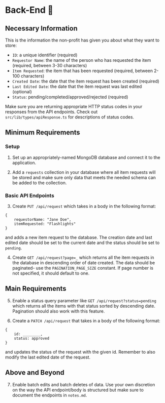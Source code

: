 # Back-End 🍑

## Necessary Information

This is the information the non-profit has given you about what they want to store:

- `ID`: a unique identifier (required)
- `Requestor Name`: the name of the person who has requested the item (required, between 3-30 characters)
- `Item Requested`: the item that has been requested (required, between 2-100 characters)
- `Created Date`: the date that the item request has been created (required)
- `Last Edited Date`: the date that the item request was last edited (optional)
- `Status`: pending/completed/approved/rejected (required)

Make sure you are returning appropriate HTTP status codes in your responses from the API endpoints. Check out `src/lib/types/apiResponse.ts` for descriptions of status codes.

## Minimum Requirements

### Setup

1. Set up an appropriately-named MongoDB database and connect it to the application.

2. Add a `requests` collection in your database where all item requests will be stored and make sure only data that meets the needed schema can be added to the collection.

### Basic API Endpoints

3. Create `PUT /api/request` which takes in a body in the following format:

```
{
    requestorName: "Jane Doe",
    itemRequested: "Flashlights"
}
```

and adds a new item request to the database. The creation date and last edited date should be set to the current date and the status should be set to `pending`.

4. Create `GET /api/request?page=_` which returns all the item requests in the database in descending order of date created. The data should be paginated- use the `PAGINATION_PAGE_SIZE` constant. If page number is not specified, it should default to one.

## Main Requirements

5. Enable a status query parameter like `GET /api/request?status=pending` which returns all the items with that status sorted by descending date. Pagination should also work with this feature.

6. Create a `PATCH /api/request` that takes in a body of the following format:

```
{
    id: ________,
    status: approved
}
```

and updates the status of the request with the given id. Remember to also modify the last edited date of the request.

## Above and Beyond

7. Enable batch edits and batch deletes of data. Use your own discretion on the way the API endpoint/body is structured but make sure to document the endpoints in `notes.md`.